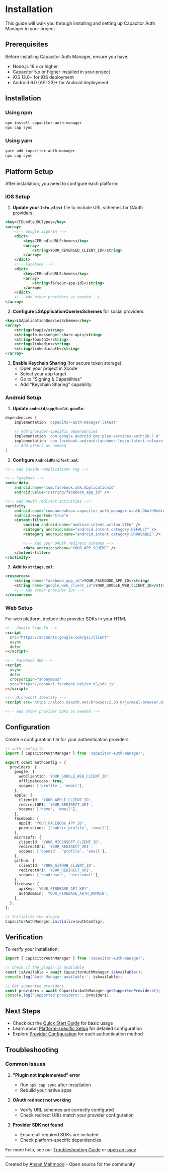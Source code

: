 # Installation

This guide will walk you through installing and setting up Capacitor Auth Manager in your project.

## Prerequisites

Before installing Capacitor Auth Manager, ensure you have:

- Node.js 16.x or higher
- Capacitor 5.x or higher installed in your project
- iOS 13.0+ for iOS deployment
- Android 6.0 (API 23)+ for Android deployment

## Installation

### Using npm

```bash
npm install capacitor-auth-manager
npx cap sync
```

### Using yarn

```bash
yarn add capacitor-auth-manager
npx cap sync
```

## Platform Setup

After installation, you need to configure each platform:

### iOS Setup

1. **Update your `Info.plist`** file to include URL schemes for OAuth providers:

```xml
<key>CFBundleURLTypes</key>
<array>
    <!-- Google Sign-In -->
    <dict>
        <key>CFBundleURLSchemes</key>
        <array>
            <string>YOUR_REVERSED_CLIENT_ID</string>
        </array>
    </dict>
    <!-- Facebook -->
    <dict>
        <key>CFBundleURLSchemes</key>
        <array>
            <string>fb{your-app-id}</string>
        </array>
    </dict>
    <!-- Add other providers as needed -->
</array>
```

2. **Configure LSApplicationQueriesSchemes** for social providers:

```xml
<key>LSApplicationQueriesSchemes</key>
<array>
    <string>fbapi</string>
    <string>fb-messenger-share-api</string>
    <string>fbauth2</string>
    <string>linkedin</string>
    <string>linkedinauth</string>
</array>
```

3. **Enable Keychain Sharing** (for secure token storage):
   - Open your project in Xcode
   - Select your app target
   - Go to "Signing & Capabilities"
   - Add "Keychain Sharing" capability

### Android Setup

1. **Update `android/app/build.gradle`**:

```gradle
dependencies {
    implementation 'capacitor-auth-manager:latest'

    // Add provider-specific dependencies
    implementation 'com.google.android.gms:play-services-auth:20.7.0'
    implementation 'com.facebook.android:facebook-login:latest.release'
    // Add others as needed
}
```

2. **Configure `AndroidManifest.xml`**:

```xml
<!-- Add inside <application> tag -->

<!-- Facebook -->
<meta-data
    android:name="com.facebook.sdk.ApplicationId"
    android:value="@string/facebook_app_id" />

<!-- Add OAuth redirect activities -->
<activity
    android:name="com.aoneahsan.capacitor_auth_manager.oauth.OAuthRedirectActivity"
    android:exported="true">
    <intent-filter>
        <action android:name="android.intent.action.VIEW" />
        <category android:name="android.intent.category.DEFAULT" />
        <category android:name="android.intent.category.BROWSABLE" />

        <!-- Add your OAuth redirect schemes -->
        <data android:scheme="YOUR_APP_SCHEME" />
    </intent-filter>
</activity>
```

3. **Add to `strings.xml`**:

```xml
<resources>
    <string name="facebook_app_id">YOUR_FACEBOOK_APP_ID</string>
    <string name="google_web_client_id">YOUR_GOOGLE_WEB_CLIENT_ID</string>
    <!-- Add other provider IDs -->
</resources>
```

### Web Setup

For web platform, include the provider SDKs in your HTML:

```html
<!-- Google Sign-In -->
<script
  src="https://accounts.google.com/gsi/client"
  async
  defer
></script>

<!-- Facebook SDK -->
<script
  async
  defer
  crossorigin="anonymous"
  src="https://connect.facebook.net/en_US/sdk.js"
></script>

<!-- Microsoft Identity -->
<script src="https://alcdn.msauth.net/browser/2.30.0/js/msal-browser.min.js"></script>

<!-- Add other provider SDKs as needed -->
```

## Configuration

Create a configuration file for your authentication providers:

```typescript
// auth.config.ts
import { CapacitorAuthManager } from 'capacitor-auth-manager';

export const authConfig = {
  providers: {
    google: {
      webClientId: 'YOUR_GOOGLE_WEB_CLIENT_ID',
      offlineAccess: true,
      scopes: ['profile', 'email'],
    },
    apple: {
      clientId: 'YOUR_APPLE_CLIENT_ID',
      redirectURI: 'YOUR_REDIRECT_URI',
      scopes: ['name', 'email'],
    },
    facebook: {
      appId: 'YOUR_FACEBOOK_APP_ID',
      permissions: ['public_profile', 'email'],
    },
    microsoft: {
      clientId: 'YOUR_MICROSOFT_CLIENT_ID',
      redirectUri: 'YOUR_REDIRECT_URI',
      scopes: ['openid', 'profile', 'email'],
    },
    github: {
      clientId: 'YOUR_GITHUB_CLIENT_ID',
      redirectUri: 'YOUR_REDIRECT_URI',
      scopes: ['read:user', 'user:email'],
    },
    firebase: {
      apiKey: 'YOUR_FIREBASE_API_KEY',
      authDomain: 'YOUR_FIREBASE_AUTH_DOMAIN',
    },
  },
};

// Initialize the plugin
CapacitorAuthManager.initialize(authConfig);
```

## Verification

To verify your installation:

```typescript
import { CapacitorAuthManager } from 'capacitor-auth-manager';

// Check if the plugin is available
const isAvailable = await CapacitorAuthManager.isAvailable();
console.log('Auth Manager available:', isAvailable);

// Get supported providers
const providers = await CapacitorAuthManager.getSupportedProviders();
console.log('Supported providers:', providers);
```

## Next Steps

- Check out the [Quick Start Guide](./quick-start.md) for basic usage
- Learn about [Platform-specific Setup](./platform-setup.md) for detailed configuration
- Explore [Provider Configuration](./configuration.md) for each authentication method

## Troubleshooting

### Common Issues

1. **"Plugin not implemented" error**
   - Run `npx cap sync` after installation
   - Rebuild your native apps

2. **OAuth redirect not working**
   - Verify URL schemes are correctly configured
   - Check redirect URIs match your provider configuration

3. **Provider SDK not found**
   - Ensure all required SDKs are included
   - Check platform-specific dependencies

For more help, see our [Troubleshooting Guide](../migration/troubleshooting.md) or [open an issue](https://github.com/aoneahsan/capacitor-auth-manager/issues).

---

Created by [Ahsan Mahmood](https://aoneahsan.com) - Open source for the community
